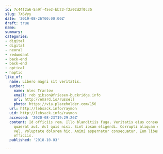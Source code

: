 ```yaml
---
id: 7c44f2a6-5a9f-45e2-bb23-f2a02d2f0c35
slug: 7X6Vyy
date: '2019-08-26T00:00:00Z'
draft: true
name: 
summary: 
categories:
- digital
- digital
- neural
- redundant
- back-end
- back-end
- optical
- haptic
like_of:
  name: Libero magni sit veritatis.
  author:
    name: Alec Trantow
    email: rob_gibson@friesen-buckridge.info
    url: http://emard.io/russell
    photo: https://via.placeholder.com/150
  url: http://lebsack.info/raymon
  uid: http://lebsack.info/raymon
  accessed: '2020-08-23T19:29:26Z'
  content: Id officiis rem. Illo blanditiis fuga. Veritatis eius consequuntur. Cum
    quaerat aut. Aut quis nisi. Sint ipsam eligendi. Corrupti aliquam sunt. Vel dolorem
    vel. Voluptate dolorem hic. Animi aspernatur consequatur. Eum libero quis. Accusamus
    officiis.
  published: '2018-10-03'

---
```



